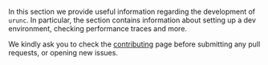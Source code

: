 In this section we provide useful information regarding the development of
`urunc`. In particular, the section contains information about setting up a dev
environment, checking performance traces and more.

We kindly ask you to check the [contributing](../developer-guide/contribute) page before
submitting any pull requests, or opening new issues.
